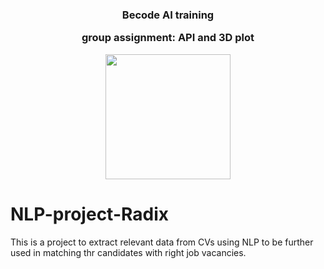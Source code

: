 <div align = "center">

<h3>Becode AI training

group assignment: API and 3D plot</h3>


<img width = "200" src = /Images/BeCode_Logo.png>
</div>

# NLP-project-Radix
This is a project to extract relevant data from CVs using NLP to be further used in matching thr candidates with right job vacancies.

